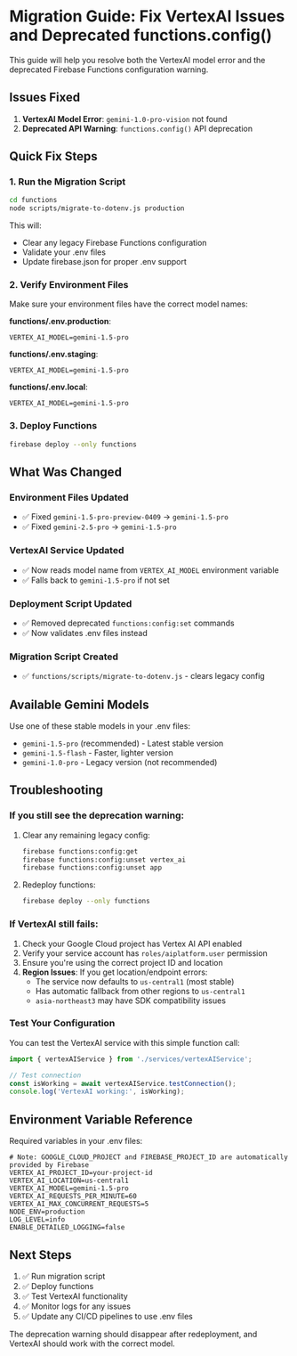 # Migration Guide: Fix VertexAI Issues and Deprecated functions.config()

This guide will help you resolve both the VertexAI model error and the deprecated Firebase Functions configuration warning.

## Issues Fixed

1. **VertexAI Model Error**: `gemini-1.0-pro-vision` not found
2. **Deprecated API Warning**: `functions.config()` API deprecation

## Quick Fix Steps

### 1. Run the Migration Script

```bash
cd functions
node scripts/migrate-to-dotenv.js production
```

This will:
- Clear any legacy Firebase Functions configuration
- Validate your .env files
- Update firebase.json for proper .env support

### 2. Verify Environment Files

Make sure your environment files have the correct model names:

**functions/.env.production**:
```env
VERTEX_AI_MODEL=gemini-1.5-pro
```

**functions/.env.staging**:
```env
VERTEX_AI_MODEL=gemini-1.5-pro
```

**functions/.env.local**:
```env
VERTEX_AI_MODEL=gemini-1.5-pro
```

### 3. Deploy Functions

```bash
firebase deploy --only functions
```

## What Was Changed

### Environment Files Updated
- ✅ Fixed `gemini-1.5-pro-preview-0409` → `gemini-1.5-pro`
- ✅ Fixed `gemini-2.5-pro` → `gemini-1.5-pro`

### VertexAI Service Updated
- ✅ Now reads model name from `VERTEX_AI_MODEL` environment variable
- ✅ Falls back to `gemini-1.5-pro` if not set

### Deployment Script Updated
- ✅ Removed deprecated `functions:config:set` commands
- ✅ Now validates .env files instead

### Migration Script Created
- ✅ `functions/scripts/migrate-to-dotenv.js` - clears legacy config

## Available Gemini Models

Use one of these stable models in your .env files:

- `gemini-1.5-pro` (recommended) - Latest stable version
- `gemini-1.5-flash` - Faster, lighter version
- `gemini-1.0-pro` - Legacy version (not recommended)

## Troubleshooting

### If you still see the deprecation warning:

1. Clear any remaining legacy config:
   ```bash
   firebase functions:config:get
   firebase functions:config:unset vertex_ai
   firebase functions:config:unset app
   ```

2. Redeploy functions:
   ```bash
   firebase deploy --only functions
   ```

### If VertexAI still fails:

1. Check your Google Cloud project has Vertex AI API enabled
2. Verify your service account has `roles/aiplatform.user` permission
3. Ensure you're using the correct project ID and location
4. **Region Issues**: If you get location/endpoint errors:
   - The service now defaults to `us-central1` (most stable)
   - Has automatic fallback from other regions to `us-central1`
   - `asia-northeast3` may have SDK compatibility issues

### Test Your Configuration

You can test the VertexAI service with this simple function call:

```typescript
import { vertexAIService } from './services/vertexAIService';

// Test connection
const isWorking = await vertexAIService.testConnection();
console.log('VertexAI working:', isWorking);
```

## Environment Variable Reference

Required variables in your .env files:

```env
# Note: GOOGLE_CLOUD_PROJECT and FIREBASE_PROJECT_ID are automatically provided by Firebase
VERTEX_AI_PROJECT_ID=your-project-id
VERTEX_AI_LOCATION=us-central1
VERTEX_AI_MODEL=gemini-1.5-pro
VERTEX_AI_REQUESTS_PER_MINUTE=60
VERTEX_AI_MAX_CONCURRENT_REQUESTS=5
NODE_ENV=production
LOG_LEVEL=info
ENABLE_DETAILED_LOGGING=false
```

## Next Steps

1. ✅ Run migration script
2. ✅ Deploy functions
3. ✅ Test VertexAI functionality
4. ✅ Monitor logs for any issues
5. ✅ Update any CI/CD pipelines to use .env files

The deprecation warning should disappear after redeployment, and VertexAI should work with the correct model.